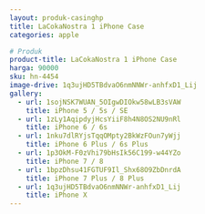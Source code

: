 ```yaml
---
layout: produk-casinghp
title: LaCokaNostra 1 iPhone Case
categories: apple

# Produk
product-title: LaCokaNostra 1 iPhone Case
harga: 90000
sku: hn-4454
image-drive: 1q3ujHD5TBdvaO6nmNNWr-anhfxD1_Lij
gallery:
  - url: 1sojNSK7WUAN_5OIgwDIOkw58wLB3sVAW
    title: iPhone 5 / 5s / SE
  - url: 1zLy1AqipdyjHcsYiiF8h4N8OS2NU9nRl
    title: iPhone 6 / 6s
  - url: 1nku7dlRYjsTqqOMpty2BkWzFOun7yWjj
    title: iPhone 6 Plus / 6s Plus
  - url: 1p3OkM-F0zVhi79bHsIk56C199-w44YZo
    title: iPhone 7 / 8
  - url: 1bpzDhsu41FGTUF9Il_Shx68O9ZbDnrdA
    title: iPhone 7 Plus / 8 Plus
  - url: 1q3ujHD5TBdvaO6nmNNWr-anhfxD1_Lij
    title: iPhone X
---
```

